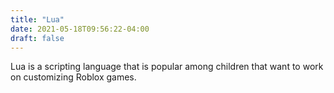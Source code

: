 ```yaml
---
title: "Lua"
date: 2021-05-18T09:56:22-04:00
draft: false
---
```


Lua is a scripting language that is popular among children that want to work on customizing Roblox games.